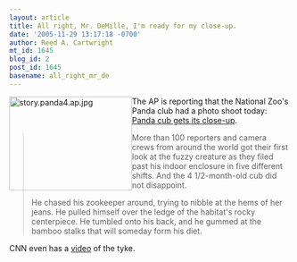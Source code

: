 ```yaml
---
layout: article
title: All right, Mr. DeMille, I'm ready for my close-up.
date: '2005-11-29 13:17:18 -0700'
author: Reed A. Cartwright
mt_id: 1645
blog_id: 2
post_id: 1645
basename: all_right_mr_de
---
```

<img src="http://www.pandasthumb.org/archives/images/story.panda4.ap.jpg" alt="story.panda4.ap.jpg" width="220" height="168" style="float:left;" />

The AP is reporting that the National Zoo's Panda club had a photo shoot today: [ Panda cub gets its close-up](http://www.cnn.com/2005/TECH/science/11/29/panda.debut.ap/index.html).

> More than 100 reporters and camera crews from around the world got their first look at the fuzzy creature as they filed past his indoor enclosure in five different shifts. And the 4 1/2-month-old cub did not disappoint.
> 
> He chased his zookeeper around, trying to nibble at the hems of her jeans. He pulled himself over the ledge of the habitat's rocky centerpiece. He tumbled onto his back, and he gummed at the bamboo stalks that will someday form his diet.

CNN even has a [video](http://www.cnn.com/video/partners/clickability/index.html?url=/video/tech/2005/11/29/obrien.panda.debut.cnn) of the tyke.
